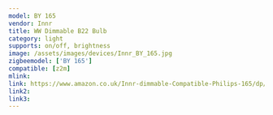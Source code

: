 ```yaml
---
model: BY 165
vendor: Innr
title: WW Dimmable B22 Bulb
category: light
supports: on/off, brightness
image: /assets/images/devices/Innr_BY_165.jpg
zigbeemodel: ['BY 165']
compatible: [z2m]
mlink: 
link: https://www.amazon.co.uk/Innr-dimmable-Compatible-Philips-165/dp/B01MR92SN0
link2: 
link3: 
---
```

